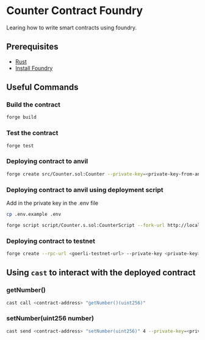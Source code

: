 # Counter Contract Foundry

Learing how to write smart contracts using foundry.

## Prerequisites

- [Rust](https://www.rust-lang.org/tools/install)
- [Install Foundry](https://book.getfoundry.sh/getting-started/installation)

## Useful Commands

### Build the contract

```bash
forge build
```

### Test the contract

```bash
forge test
```

### Deploying contract to anvil

```bash
forge create src/Counter.sol:Counter --private-key=<private-key-from-anvil>
```

### Deploying contract to anvil using deployment script

Add in the private key in the .env file

```bash
cp .env.example .env
```

```bash
forge script script/Counter.s.sol:CounterScript --fork-url http://localhost:8545 --broadcast
```

### Deploying contract to testnet

```bash
forge create --rpc-url <goerli-testnet-url> --private-key <private-key> src/Counter.sol:Counter --etherscan-api-key <etherscan-api-key> --verify
```

## Using `cast` to interact with the deployed contract

### getNumber()

```bash
cast call <contract-address> "getNumber()(uint256)"
```

### setNumber(uint256 number)

```bash
cast send <contract-address> "setNumber(uint256)" 4 --private-key=<private-key>
```
